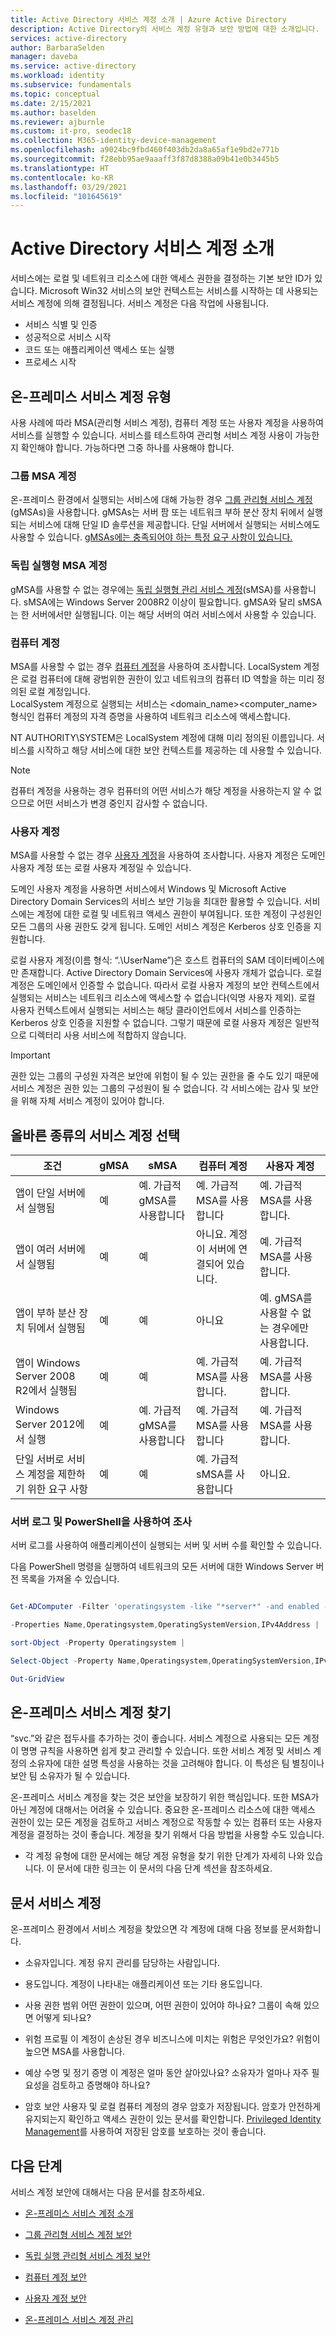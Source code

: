 ```yaml
---
title: Active Directory 서비스 계정 소개 | Azure Active Directory
description: Active Directory의 서비스 계정 유형과 보안 방법에 대한 소개입니다.
services: active-directory
author: BarbaraSelden
manager: daveba
ms.service: active-directory
ms.workload: identity
ms.subservice: fundamentals
ms.topic: conceptual
ms.date: 2/15/2021
ms.author: baselden
ms.reviewer: ajburnle
ms.custom: it-pro, seodec18
ms.collection: M365-identity-device-management
ms.openlocfilehash: a9024bc9fbd460f403db2da8a65af1e9bd2e771b
ms.sourcegitcommit: f28ebb95ae9aaaff3f87d8388a09b41e0b3445b5
ms.translationtype: HT
ms.contentlocale: ko-KR
ms.lasthandoff: 03/29/2021
ms.locfileid: "101645619"
---
```

# <a name="introduction-to-active-directory-service-accounts"></a>Active Directory 서비스 계정 소개

서비스에는 로컬 및 네트워크 리소스에 대한 액세스 권한을 결정하는 기본 보안 ID가 있습니다. Microsoft Win32 서비스의 보안 컨텍스트는 서비스를 시작하는 데 사용되는 서비스 계정에 의해 결정됩니다. 서비스 계정은 다음 작업에 사용됩니다.
* 서비스 식별 및 인증
* 성공적으로 서비스 시작
* 코드 또는 애플리케이션 액세스 또는 실행
* 프로세스 시작 

## <a name="types-of-on-premises-service-accounts"></a>온-프레미스 서비스 계정 유형

사용 사례에 따라 MSA(관리형 서비스 계정), 컴퓨터 계정 또는 사용자 계정을 사용하여 서비스를 실행할 수 있습니다. 서비스를 테스트하여 관리형 서비스 계정 사용이 가능한지 확인해야 합니다. 가능하다면 그중 하나를 사용해야 합니다.

### <a name="group-msa-accounts"></a>그룹 MSA 계정

온-프레미스 환경에서 실행되는 서비스에 대해 가능한 경우 [그룹 관리형 서비스 계정](service-accounts-group-managed.md)(gMSAs)을 사용합니다. gMSAs는 서버 팜 또는 네트워크 부하 분산 장치 뒤에서 실행되는 서비스에 대해 단일 ID 솔루션을 제공합니다. 단일 서버에서 실행되는 서비스에도 사용할 수 있습니다. [gMSAs에는 충족되어야 하는 특정 요구 사항이 있습니다.](/windows-server/security/group-managed-service-accounts/getting-started-with-group-managed-service-accounts)

### <a name="standalone-msa-accounts"></a>독립 실행형 MSA 계정

gMSA를 사용할 수 없는 경우에는 [독립 실행형 관리 서비스 계정](service-accounts-standalone-managed.md)(sMSA)를 사용합니다. sMSA에는 Windows Server 2008R2 이상이 필요합니다. gMSA와 달리 sMSA는 한 서버에서만 실행됩니다. 이는 해당 서버의 여러 서비스에서 사용할 수 있습니다.

### <a name="computer-account"></a>컴퓨터 계정

MSA를 사용할 수 없는 경우 [컴퓨터 계정](service-accounts-computer.md)을 사용하여 조사합니다. LocalSystem 계정은 로컬 컴퓨터에 대해 광범위한 권한이 있고 네트워크의 컴퓨터 ID 역할을 하는 미리 정의된 로컬 계정입니다.   
LocalSystem 계정으로 실행되는 서비스는 <domain_name>\<computer_name> 형식인 컴퓨터 계정의 자격 증명을 사용하여 네트워크 리소스에 액세스합니다.

NT AUTHORITY\SYSTEM은 LocalSystem 계정에 대해 미리 정의된 이름입니다. 서비스를 시작하고 해당 서비스에 대한 보안 컨텍스트를 제공하는 데 사용할 수 있습니다.

> [!NOTE]
> 컴퓨터 계정을 사용하는 경우 컴퓨터의 어떤 서비스가 해당 계정을 사용하는지 알 수 없으므로 어떤 서비스가 변경 중인지 감사할 수 없습니다. 

### <a name="user-account"></a>사용자 계정

MSA를 사용할 수 없는 경우 [사용자 계정](service-accounts-user-on-premises.md)을 사용하여 조사합니다. 사용자 계정은 도메인 사용자 계정 또는 로컬 사용자 계정일 수 있습니다.

도메인 사용자 계정을 사용하면 서비스에서 Windows 및 Microsoft Active Directory Domain Services의 서비스 보안 기능을 최대한 활용할 수 있습니다. 서비스에는 계정에 대한 로컬 및 네트워크 액세스 권한이 부여됩니다. 또한 계정이 구성원인 모든 그룹의 사용 권한도 갖게 됩니다. 도메인 서비스 계정은 Kerberos 상호 인증을 지원합니다.

로컬 사용자 계정(이름 형식: “.\UserName”)은 호스트 컴퓨터의 SAM 데이터베이스에만 존재합니다. Active Directory Domain Services에 사용자 개체가 없습니다. 로컬 계정은 도메인에서 인증할 수 없습니다. 따라서 로컬 사용자 계정의 보안 컨텍스트에서 실행되는 서비스는 네트워크 리소스에 액세스할 수 없습니다(익명 사용자 제외). 로컬 사용자 컨텍스트에서 실행되는 서비스는 해당 클라이언트에서 서비스를 인증하는 Kerberos 상호 인증을 지원할 수 없습니다. 그렇기 때문에 로컬 사용자 계정은 일반적으로 디렉터리 사용 서비스에 적합하지 않습니다.

> [!IMPORTANT]
> 권한 있는 그룹의 구성원 자격은 보안에 위험이 될 수 있는 권한을 줄 수도 있기 때문에 서비스 계정은 권한 있는 그룹의 구성원이 될 수 없습니다. 각 서비스에는 감사 및 보안을 위해 자체 서비스 계정이 있어야 합니다.

## <a name="choose-the-right-type-of-service-account"></a>올바른 종류의 서비스 계정 선택


| 조건| gMSA| sMSA| 컴퓨터 계정| 사용자 계정 |
| - | - | - | - | - |
| 앱이 단일 서버에서 실행됨| 예| 예. 가급적 gMSA를 사용합니다| 예. 가급적 MSA를 사용합니다| 예. 가급적 MSA를 사용합니다. |
| 앱이 여러 서버에서 실행됨| 예| 예| 아니요. 계정이 서버에 연결되어 있습니다.| 예. 가급적 MSA를 사용합니다. |
| 앱이 부하 분산 장치 뒤에서 실행됨| 예| 예| 아니요| 예. gMSA를 사용할 수 없는 경우에만 사용합니다. |
| 앱이 Windows Server 2008 R2에서 실행됨| 예| 예| 예. 가급적 MSA를 사용합니다.| 예. 가급적 MSA를 사용합니다. |
| Windows Server 2012에서 실행| 예| 예. 가급적 gMSA를 사용합니다| 예. 가급적 MSA를 사용합니다| 예. 가급적 MSA를 사용합니다. |
| 단일 서버로 서비스 계정을 제한하기 위한 요구 사항| 예| 예| 예. 가급적 sMSA를 사용합니다| 아니요. |


 

### <a name="use-server-logs-and-powershell-to-investigate"></a>서버 로그 및 PowerShell을 사용하여 조사

서버 로그를 사용하여 애플리케이션이 실행되는 서버 및 서버 수를 확인할 수 있습니다.

다음 PowerShell 명령을 실행하여 네트워크의 모든 서버에 대한 Windows Server 버전 목록을 가져올 수 있습니다. 

```PowerShell

Get-ADComputer -Filter 'operatingsystem -like "*server*" -and enabled -eq "true"' `

-Properties Name,Operatingsystem,OperatingSystemVersion,IPv4Address |

sort-Object -Property Operatingsystem |

Select-Object -Property Name,Operatingsystem,OperatingSystemVersion,IPv4Address |

Out-GridView

```

## <a name="find-on-premises-service-accounts"></a>온-프레미스 서비스 계정 찾기

“svc.”와 같은 접두사를 추가하는 것이 좋습니다. 서비스 계정으로 사용되는 모든 계정 이 명명 규칙을 사용하면 쉽게 찾고 관리할 수 있습니다. 또한 서비스 계정 및 서비스 계정의 소유자에 대한 설명 특성을 사용하는 것을 고려해야 합니다. 이 특성은 팀 별칭이나 보안 팀 소유자가 될 수 있습니다.

온-프레미스 서비스 계정을 찾는 것은 보안을 보장하기 위한 핵심입니다. 또한 MSA가 아닌 계정에 대해서는 어려울 수 있습니다. 중요한 온-프레미스 리소스에 대한 액세스 권한이 있는 모든 계정을 검토하고 서비스 계정으로 작동할 수 있는 컴퓨터 또는 사용자 계정을 결정하는 것이 좋습니다. 계정을 찾기 위해서 다음 방법을 사용할 수도 있습니다.

* 각 계정 유형에 대한 문서에는 해당 계정 유형을 찾기 위한 단계가 자세히 나와 있습니다. 이 문서에 대한 링크는 이 문서의 다음 단계 섹션을 참조하세요.

## <a name="document-service-accounts"></a>문서 서비스 계정

온-프레미스 환경에서 서비스 계정을 찾았으면 각 계정에 대해 다음 정보를 문서화합니다. 

* 소유자입니다. 계정 유지 관리를 담당하는 사람입니다.

* 용도입니다. 계정이 나타내는 애플리케이션 또는 기타 용도입니다. 

* 사용 권한 범위 어떤 권한이 있으며, 어떤 권한이 있어야 하나요? 그룹이 속해 있으면 어떻게 되나요?

* 위험 프로필 이 계정이 손상된 경우 비즈니스에 미치는 위험은 무엇인가요? 위험이 높으면 MSA를 사용합니다.

* 예상 수명 및 정기 증명 이 계정은 얼마 동안 살아있나요? 소유자가 얼마나 자주 필요성을 검토하고 증명해야 하나요?

* 암호 보안 사용자 및 로컬 컴퓨터 계정의 경우 암호가 저장됩니다. 암호가 안전하게 유지되는지 확인하고 액세스 권한이 있는 문서를 확인합니다. [Privileged Identity Management](../privileged-identity-management/pim-configure.md)를 사용하여 저장된 암호를 보호하는 것이 좋습니다. 

  

## <a name="next-steps"></a>다음 단계

서비스 계정 보안에 대해서는 다음 문서를 참조하세요.

* [온-프레미스 서비스 계정 소개](service-accounts-on-premises.md)

* [그룹 관리형 서비스 계정 보안](service-accounts-group-managed.md)

* [독립 실행 관리형 서비스 계정 보안](service-accounts-standalone-managed.md)

* [컴퓨터 계정 보안](service-accounts-computer.md)

* [사용자 계정 보안](service-accounts-user-on-premises.md)

* [온-프레미스 서비스 계정 관리](service-accounts-govern-on-premises.md)

